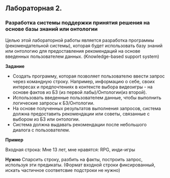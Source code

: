 ## Лабораторная 2.

### Разработка системы поддержки принятия решения на основе базы знаний или онтологии

Целью этой лабораторной работы является разработка программы (рекомендательной системы), которая будет использовать базу знаний или онтологию для предоставления рекомендаций на основе введенных пользователем данных. (Knowledge-based support system)

**Задание**

 - Создать программу, которая позволяет пользователю ввести запрос через командную строку. Например, информацию о себе, своих интересах и предпочтениях в контексте выбора видеоигры - на основе фактов из БЗ (из первой лабы)/Онтологии(из второй).
 - Использовать введенные пользователем данные, чтобы выполнить логические запросы к  БЗ/Онтологии.
 - На основе полученных результатов выполнения запросов, система должна предоставить рекомендации или советы, связанные с выбором из БЗ или онтологии.
 - Система должна выдавать рекомендации после небольшого диалога с пользователем.

**Пример**

Входная строка:
Мне 13 лет, мне нравятся: RPG, инди-игры

**Нужно**
Спарсить строку, разбить на факты, построить запрос, используя эти предикаты. (Формат входной строки фиксированный, искать частичное соответсвие подстроки не нужно)